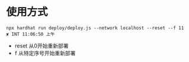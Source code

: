 # 使用方式 
```
npx hardhat run deploy/deploy.js --network localhost --reset --f 11               ✘ INT 11:06:50 上午

```
* reset  从0开始重新部署
* f 从特定序号开始重新部署